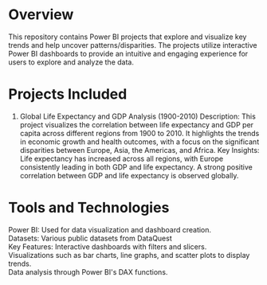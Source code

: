# Overview
This repository contains Power BI projects that explore and visualize key trends and help uncover patterns/disparities. The projects utilize interactive Power BI dashboards to provide an intuitive and engaging experience for users to explore and analyze the data.

# Projects Included
1. Global Life Expectancy and GDP Analysis (1900-2010)
Description: This project visualizes the correlation between life expectancy and GDP per capita across different regions from 1900 to 2010. It highlights the trends in economic growth and health outcomes, with a focus on the significant disparities between Europe, Asia, the Americas, and Africa.
Key Insights: Life expectancy has increased across all regions, with Europe consistently leading in both GDP and life expectancy. A strong positive correlation between GDP and life expectancy is observed globally.

# Tools and Technologies
Power BI: Used for data visualization and dashboard creation.<br>
Datasets: Various public datasets from DataQuest<br>
Key Features:
Interactive dashboards with filters and slicers.<br>
Visualizations such as bar charts, line graphs, and scatter plots to display trends.<br>
Data analysis through Power BI's DAX functions.
